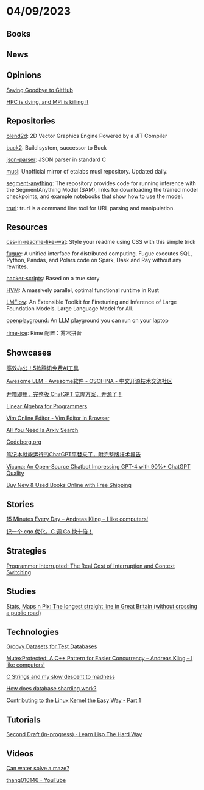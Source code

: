 # 04/09/2023

## Books

## News

## Opinions
[Saying Goodbye to GitHub](https://ersei.net/en/blog/bye-bye-github)

[HPC is dying, and MPI is killing it](https://www.dursi.ca/post/hpc-is-dying-and-mpi-is-killing-it)

## Repositories
[blend2d](https://github.com/blend2d/blend2d): 2D Vector Graphics Engine Powered by a JIT Compiler

[buck2](https://github.com/facebook/buck2): Build system, successor to Buck

[json-parser](https://github.com/Barenboim/json-parser): JSON parser in standard C

[musl](https://github.com/bminor/musl): Unofficial mirror of etalabs musl repository. Updated daily.

[segment-anything](https://github.com/facebookresearch/segment-anything): The repository provides code for running inference with the SegmentAnything Model (SAM), links for downloading the trained model checkpoints, and example notebooks that show how to use the model.

[trurl](https://github.com/curl/trurl): trurl is a command line tool for URL parsing and manipulation.

## Resources
[css-in-readme-like-wat](https://github.com/sindresorhus/css-in-readme-like-wat): Style your readme using CSS with this simple trick

[fugue](https://github.com/fugue-project/fugue): A unified interface for distributed computing. Fugue executes SQL, Python, Pandas, and Polars code on Spark, Dask and Ray without any rewrites.

[hacker-scripts](https://github.com/NARKOZ/hacker-scripts): Based on a true story

[HVM](https://github.com/HigherOrderCO/HVM): A massively parallel, optimal functional runtime in Rust

[LMFlow](https://github.com/OptimalScale/LMFlow): An Extensible Toolkit for Finetuning and Inference of Large Foundation Models. Large Language Model for All.

[openplayground](https://github.com/nat/openplayground): An LLM playground you can run on your laptop

[rime-ice](https://github.com/iDvel/rime-ice): Rime 配置：雾凇拼音

## Showcases
[高效办公！5款腾讯免费AI工具](https://mp.weixin.qq.com/s/K3PAKyAWcXkDi-pLvXFqBg)

[Awesome LLM - Awesome软件 - OSCHINA - 中文开源技术交流社区](https://www.oschina.net/project/awesome?columnId=51)

[开箱即用，完整版 ChatGPT 克隆方案，开源了！](https://mp.weixin.qq.com/s/C9b_oZu9jpw0oObEuDmd9w)

[Linear Algebra for Programmers](https://www.linearalgebraforprogrammers.com/)

[Vim Online Editor - Vim Editor In Browser](https://www.vimonlineeditor.com/)

[All You Need Is Arxiv Search](https://www.arxiv.dev/)

[Codeberg.org](https://codeberg.org/)

[笔记本就能运行的ChatGPT平替来了，附完整版技术报告](https://mp.weixin.qq.com/s/crpG4dtfQFe3Q7hR3oeyxQ)

[Vicuna: An Open-Source Chatbot Impressing GPT-4 with 90%* ChatGPT Quality](https://vicuna.lmsys.org/)

[Buy New & Used Books Online with Free Shipping](https://www.betterworldbooks.com/)

## Stories
[15 Minutes Every Day – Andreas Kling – I like computers!](https://awesomekling.github.io/15-minutes-every-day/)

[记一个 cgo 优化，C 调 Go 快十倍！](https://mp.weixin.qq.com/s/a3J-MDlrN-5DD6kDkDc_Og)

## Strategies
[Programmer Interrupted: The Real Cost of Interruption and Context Switching](https://contextkeeper.io/blog/the-real-cost-of-an-interruption-and-context-switching/)

## Studies
[Stats, Maps n Pix: The longest straight line in Great Britain (without crossing a public road)](http://www.statsmapsnpix.com/2023/04/the-longest-straight-line-in-great.html)

## Technologies
[Groovy Datasets for Test Databases](https://redis.com/blog/datasets-for-test-databases/)

[MutexProtected: A C++ Pattern for Easier Concurrency – Andreas Kling – I like computers!](https://awesomekling.github.io/MutexProtected-A-C++-Pattern-for-Easier-Concurrency/)

[C Strings and my slow descent to madness](https://www.deusinmachina.net/p/c-strings-and-my-slow-descent-to)

[How does database sharding work?](https://planetscale.com/blog/how-does-database-sharding-work)

[Contributing to the Linux Kernel the Easy Way - Part 1](https://developers.facebook.com/blog/post/2023/04/05/contributing-to-linux-kernel-the-easy-way-part-1/)

## Tutorials
[Second Draft (in-progress) · Learn Lisp The Hard Way](https://llthw.common-lisp.dev/)

## Videos
[Can water solve a maze?](https://www.youtube.com/watch?v=81ebWToAnvA)

[thang010146 - YouTube](https://www.youtube.com/user/thang010146)

